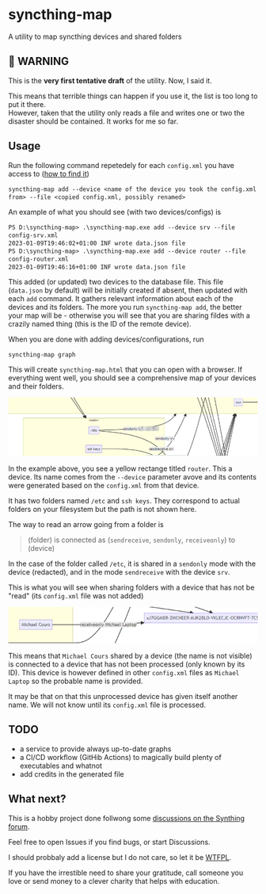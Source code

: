 # syncthing-map

A utility to map syncthing devices and shared folders

## 🛑 WARNING

This is the **very first tentative draft** of the utility. Now, I said it.

This means that terrible things can happen if you use it, the list is too long to put it there.  
However, taken that the utility only reads a file and writes one or two the disaster should be contained. It works for me so far.

## Usage

Run the following command repetedely for each `config.xml` you have access to ([how to find it](https://docs.syncthing.net/users/config.html))

    syncthing-map add --device <name of the device you took the config.xml from> --file <copied config.xml, possibly renamed>

An example of what you should see (with two devices/configs) is

```text
PS D:\syncthing-map> .\syncthing-map.exe add --device srv --file config-srv.xml
2023-01-09T19:46:02+01:00 INF wrote data.json file
PS D:\syncthing-map> .\syncthing-map.exe add --device router --file config-router.xml
2023-01-09T19:46:16+01:00 INF wrote data.json file
```

This added (or updated) two devices to the database file. This file (`data.json` by default) will be initially created if absent, then updated with each `add` command. It gathers relevant information about each of the devices and its folders. The more you run `syncthing-map add`, the better your map will be - otherwise you will see that you are sharing fildes with a crazily named thing (this is the ID of the remote device).

When you are done with adding devices/configurations, run

    syncthing-map graph

This will create `syncthing-map.html` that you can open with a browser. If everything went well, you should see a comprehensive map of your devices and their folders.

![example of a map](example-1.png)

In the example above, you see a yellow rectange titled `router`. This a device. Its name comes from the `--device` parameter avove and its contents were generated based on the `config.xml` from that device.

It has two folders named `/etc` and `ssh keys`. They correspond to actual folders on your filesystem but the path is not shown here.

The way to read an arrow going from a folder is

> (folder) is connected as (`sendreceive`, `sendonly`, `receiveonly`) to (device)

In the case of the folder called `/etc`, it is shared in a `sendonly` mode with the device (redacted), and in the mode `sendreceive` with the device `srv`.

This is what you will see when sharing folders with a device that has not be "read" (its `config.xml` file was not added)

![example of a missing device](example-2.png)

This means that `Michael Cours` shared by a device (the name is not visible) is connected to a device that has not been processed (only known by its ID). This device is however defined in other `config.xml` files as `Michael Laptop` so the probable name is provided.

It may be that on that this unprocessed device has given itself another name. We will not know until its `config.xml` file is processed.

## TODO

- a service to provide always up-to-date graphs
- a CI/CD workflow (GitHib Actions) to magically build plenty of executables and whatnot
- add credits in the generated file


## What next?

This is a hobby project done follwong some [discussions on the Synthing forum](https://forum.syncthing.net/t/how-to-graph-my-clients/19554).

Feel free to open Issues if you find bugs, or start Discussions.

I should probbaly add a license but I do not care, so let it be [WTFPL](https://en.wikipedia.org/wiki/WTFPL).

If you have the irrestible need to share your gratitude, call someone you love or send money to a clever charity that helps with education.
